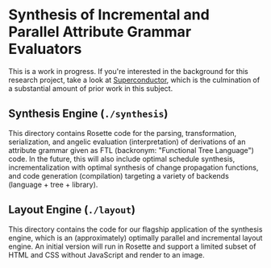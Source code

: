 # Synthesis of Incremental and Parallel Attribute Grammar Evaluators

This is a work in progress. If you're interested in the background for this
research project, take a look at [Superconductor](https://github.com/Superconductor/superconductor), which is the culmination of a substantial amount
of prior work in this subject.

## Synthesis Engine (`./synthesis`)

This directory contains Rosette code for the parsing, transformation,
serialization, and angelic evaluation (interpretation) of derivations of an
attribute grammar given as FTL (backronym: "Functional Tree Language") code. In
the future,  this will also include optimal schedule synthesis,
incrementalization with optimal synthesis of change propagation  functions, and
code generation (compilation) targeting a variety of backends (language + tree +
library).

## Layout Engine (`./layout`)

This directory contains the code for our flagship application of the synthesis
engine, which is an (approximately) optimally parallel and incremental layout
engine. An initial version will run in Rosette and support a limited subset of
HTML and CSS without JavaScript and render to an image.
